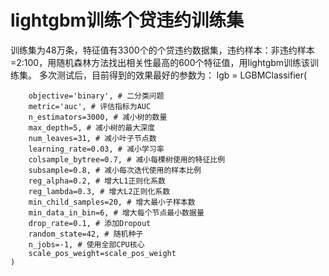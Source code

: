 # lightgbm训练个贷违约训练集
训练集为48万条，特征值有3300个的个贷违约数据集，违约样本：非违约样本=2:100，用随机森林方法找出相关性最高的600个特征值，用lightgbm训练该训练集。
多次测试后，目前得到的效果最好的参数为：
lgb = LGBMClassifier( 

        objective='binary', # 二分类问题
        metric='auc', # 评估指标为AUC
        n_estimators=3000, # 减小树的数量
        max_depth=5, # 减小树的最大深度
        num_leaves=31, # 减小叶子节点数
        learning_rate=0.03, # 减小学习率
        colsample_bytree=0.7, # 减小每棵树使用的特征比例
        subsample=0.8, # 减小每次迭代使用的样本比例
        reg_alpha=0.2, # 增大L1正则化系数
        reg_lambda=0.3, # 增大L2正则化系数
        min_child_samples=20, # 增大最小子样本数
        min_data_in_bin=6, # 增大每个节点最小数据量
        drop_rate=0.1, # 添加Dropout
        random_state=42, # 随机种子
        n_jobs=-1, # 使用全部CPU核心
        scale_pos_weight=scale_pos_weight
    )

